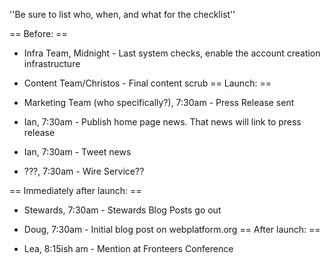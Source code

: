 ''Be sure to list who, when, and what for the checklist''

== Before: ==
* Infra Team, Midnight - Last system checks, enable the account creation infrastructure
* Content Team/Christos - Final content scrub
== Launch: ==

* Marketing Team (who specifically?), 7:30am - Press Release sent
* Ian, 7:30am - Publish home page news. That news will link to press release
* Ian, 7:30am - Tweet news
* ???, 7:30am - Wire Service??

== Immediately after launch: == 

* Stewards, 7:30am - Stewards Blog Posts go out
* Doug, 7:30am - Initial blog post on webplatform.org
== After launch: ==

* Lea, 8:15ish am - Mention at Fronteers Conference